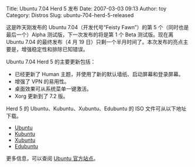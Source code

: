 Title: Ubuntu 7.04 Herd 5 发布
Date: 2007-03-03 09:13
Author: toy
Category: Distros
Slug: ubuntu-704-herd-5-released

这是昨天刚发布的 Ubuntu 7.04（开发代号“Feisty Fawn”）的第 5
个（同时也是最后一个）Alpha 测试版，下一次发布的将是第 1 个 Beta
测试版。现在离 Ubuntu 7.04 的最终发布（4 月 19
日）只剩一个半月时间了。本次发布的亮点主要是，增强稳定性和排除已知错误。

Ubuntu 7.04 Herd 5 的主要更新包括：

-   已经更新了 Human 主题，并使用了新的默认墙纸、启动屏幕和登录屏幕。
-   增强了 VPN 的易用性。
-   桌面效果可从系统菜单一键激活。
-   Xorg 更新到了 7.2 版。

Herd 5 的 Ubuntu、Kubuntu、Xubuntu、Edubuntu 的 ISO
文件可从以下地址下载。

-   [Ubuntu](http://cdimage.ubuntu.com/releases/feisty/herd-5/)
-   [Kubuntu](http://cdimage.ubuntu.com/kubuntu/releases/feisty/herd-5/)
-   [Xubuntu](http://cdimage.ubuntu.com/xubuntu/releases/feisty/herd-5/)
-   [Edubuntu](http://cdimage.ubuntu.com/edubuntu/releases/feisty/herd-5/)

更多信息，可以查阅 [Ubuntu
官方站点](http://www.ubuntu.com/testing/herd5)。
